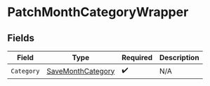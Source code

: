 # PatchMonthCategoryWrapper


## Fields

| Field                                                             | Type                                                              | Required                                                          | Description                                                       |
| ----------------------------------------------------------------- | ----------------------------------------------------------------- | ----------------------------------------------------------------- | ----------------------------------------------------------------- |
| `Category`                                                        | [SaveMonthCategory](../../Models/Components/SaveMonthCategory.md) | :heavy_check_mark:                                                | N/A                                                               |
